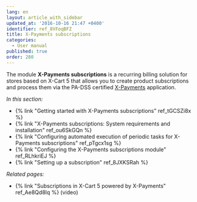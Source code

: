 ```yaml
---
lang: en
layout: article_with_sidebar
updated_at: '2016-10-16 21:47 +0400'
identifier: ref_8VFoqBFZ
title: X-Payments subscriptions
categories:
  - User manual
published: true
order: 280
---
```



The module **X-Payments subscriptions** is a recurring billing solution for stores based on X-Cart 5 that allows you to create product subscriptions and process them via the PA-DSS certified [X-Payments](http://www.x-payments.com/help/Main_Page) application. 

_In this section:_

*   {% link "Getting started with X-Payments subscriptions" ref_tGCSZi8x %}
*   {% link "X-Payments subscriptions: System requirements and installation" ref_ou6SkGQn %}
*   {% link "Configuring automated execution of periodic tasks for X-Payments subscriptions" ref_pTgcx1sg %}
*   {% link "Configuring the X-Payments subscriptions module" ref_RLhkriEJ %}
*   {% link "Setting up a subscription" ref_8JXKSRah %}

_Related pages:_

*   {% link "Subscriptions in X-Cart 5 powered by X-Payments" ref_Ae8Qd8lq %} (video)
